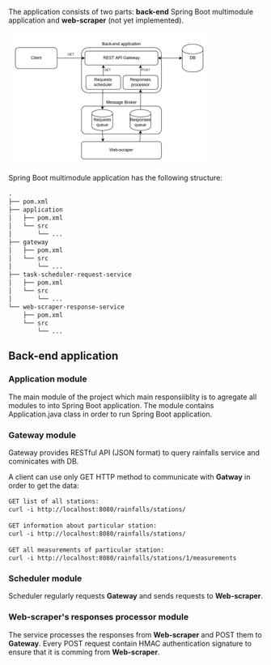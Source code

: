 The application consists of two parts: **back-end** Spring Boot multimodule application and **web-scraper** (not yet implemented).

<img src="https://github.com/tomas-staruch/rainfalls-by-location/blob/master/general_diagram.png" width="400" height="263">

Spring Boot multimodule application has the following structure:
```
.
├── pom.xml
├── application
│   ├── pom.xml
│   └── src
│       └── ...
├── gateway
│   ├── pom.xml
│   └── src
│       └── ...
├── task-scheduler-request-service
│   ├── pom.xml
│   └── src
│       └── ...
└── web-scraper-response-service
    ├── pom.xml
    └── src
        └── ...
```

## Back-end application
### Application module
The main module of the project which main responsiiblity is to agregate all modules to into Spring Boot application.
The module contains Application.java class in order to run Spring Boot application.

### Gateway module 
Gateway provides RESTful API (JSON format) to query rainfalls service and cominicates with DB.

A client can use only GET HTTP method to communicate with **Gatway** in order to get the data:
```
GET list of all stations:
curl -i http://localhost:8080/rainfalls/stations/

GET information about particular station:
curl -i http://localhost:8080/rainfalls/stations/

GET all measurements of particular station:
curl -i http://localhost:8080/rainfalls/stations/1/measurements
```

### Scheduler module
Scheduler regularly requests **Gateway** and sends requests to **Web-scraper**.

### Web-scraper's responses processor module
The service processes the responses from **Web-scraper** and POST them to **Gateway**.
Every POST request contain HMAC authentication signature to ensure that it is comming from **Web-scraper**. 
